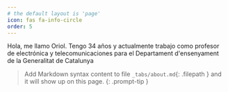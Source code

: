 ```yaml
---
# the default layout is 'page'
icon: fas fa-info-circle
order: 5
---
```

Hola, me llamo Oriol. Tengo 34 años y actualmente trabajo como profesor de electrónica y telecomunicaciones para el Departament d'ensenyament de la Generalitat de Catalunya

> Add Markdown syntax content to file `_tabs/about.md`{: .filepath } and it will show up on this page.
{: .prompt-tip }
